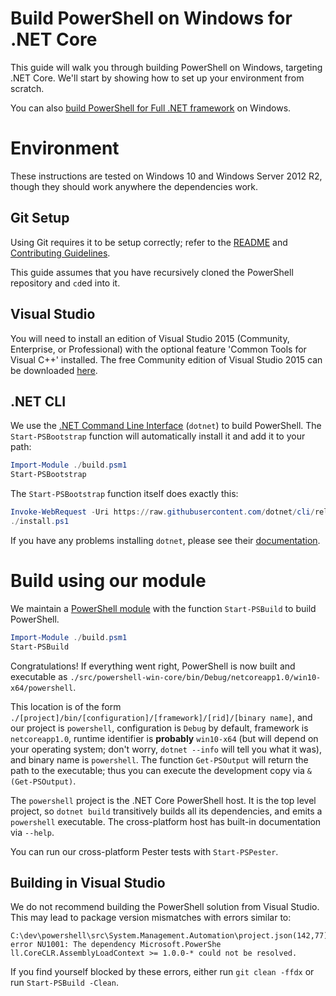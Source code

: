 Build PowerShell on Windows for .NET Core
=========================================

This guide will walk you through building PowerShell on Windows,
targeting .NET Core. We'll start by showing how to set up your
environment from scratch.

You can also [build PowerShell for Full .NET framework](windows-full.md) on Windows.

Environment
===========

These instructions are tested on Windows 10 and Windows Server 2012
R2, though they should work anywhere the dependencies work.

Git Setup
---------

Using Git requires it to be setup correctly; refer to the
[README](../../README.md) and
[Contributing Guidelines](../../.github/CONTRIBUTING.md).

This guide assumes that you have recursively cloned the PowerShell
repository and `cd`ed into it.

Visual Studio
----------------

You will need to install an edition of Visual Studio 2015 (Community, Enterprise, or Professional) with the optional feature 'Common Tools for Visual C++' installed. The free Community edition of Visual Studio 2015 can be downloaded [here](https://www.visualstudio.com/visual-studio-community-vs/).

.NET CLI
--------

We use the [.NET Command Line Interface][dotnet-cli] (`dotnet`) to build PowerShell.
The `Start-PSBootstrap` function will automatically install it and add it to your path:

```powershell
Import-Module ./build.psm1
Start-PSBootstrap
```

The `Start-PSBootstrap` function itself does exactly this:

```powershell
Invoke-WebRequest -Uri https://raw.githubusercontent.com/dotnet/cli/rel/1.0.0/scripts/obtain/dotnet-install.ps1 -OutFile install.ps1
./install.ps1
```

If you have any problems installing `dotnet`,
please see their [documentation][cli-docs].

[dotnet-cli]: https://github.com/dotnet/cli#new-to-net-cli
[cli-docs]: https://dotnet.github.io/getting-started/

Build using our module
======================

We maintain a [PowerShell module](../../build.psm1) with
the function `Start-PSBuild` to build PowerShell.

```powershell
Import-Module ./build.psm1
Start-PSBuild
```

Congratulations! If everything went right, PowerShell is now built and
executable as `./src/powershell-win-core/bin/Debug/netcoreapp1.0/win10-x64/powershell`.

This location is of the form
`./[project]/bin/[configuration]/[framework]/[rid]/[binary name]`, and our
project is `powershell`, configuration is `Debug` by default, framework is
`netcoreapp1.0`, runtime identifier is **probably** `win10-x64` (but will depend
on your operating system; don't worry, `dotnet --info` will tell you what it
was), and binary name is `powershell`. The function `Get-PSOutput` will return
the path to the executable; thus you can execute the development copy via `&
(Get-PSOutput)`.

The `powershell` project is the .NET Core PowerShell host. It is the top level
project, so `dotnet build` transitively builds all its dependencies, and emits a
`powershell` executable. The cross-platform host has built-in documentation via
`--help`.

You can run our cross-platform Pester tests with `Start-PSPester`.

Building in Visual Studio
-----------------------------

We do not recommend building the PowerShell solution from Visual Studio. This may lead to package version mismatches with errors similar to:
```
C:\dev\powershell\src\System.Management.Automation\project.json(142,77): error NU1001: The dependency Microsoft.PowerShe
ll.CoreCLR.AssemblyLoadContext >= 1.0.0-* could not be resolved.
```
If you find yourself blocked by these errors, either run `git clean -ffdx` or run `Start-PSBuild -Clean`.
